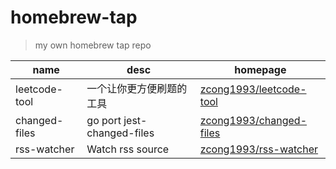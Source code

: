 # homebrew-tap

> my own homebrew tap repo

| name          | desc                       | homepage                                                              |
| ------------- | -------------------------- | --------------------------------------------------------------------- |
| leetcode-tool | 一个让你更方便刷题的工具   | [zcong1993/leetcode-tool](https://github.com/zcong1993/leetcode-tool) |
| changed-files | go port jest-changed-files | [zcong1993/changed-files](https://github.com/zcong1993/changed-files) |
| rss-watcher   | Watch rss source           | [zcong1993/rss-watcher](https://github.com/zcong1993/rss-watcher)     |
